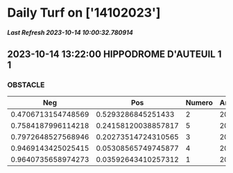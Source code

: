 # Daily Turf on ['14102023']
##### Last Refresh 2023-10-14 10:00:32.780914

## 2023-10-14 13:22:00 HIPPODROME D'AUTEUIL 1 1
### OBSTACLE

| Neg  | Pos  | Numero  | Arrived |
|------|------|---------|---------|
| 0.4706713154748569 | 0.5293286845251433 | 2 | 20.0 |
| 0.7584187996114218 | 0.24158120038857817 | 5 | 20.0 |
| 0.7972648527568946 | 0.20273514724310565 | 3 | 20.0 |
| 0.9469143425025415 | 0.05308565749745877 | 4 | 20.0 |
| 0.9640735658974273 | 0.03592643410257312 | 1 | 20.0 |
